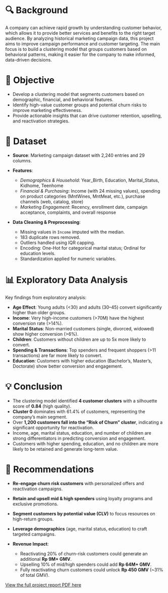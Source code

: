 # 🔍 Background

A company can achieve rapid growth by understanding customer behavior, which allows it to provide better services and benefits to the right target audience. By analyzing historical marketing campaign data, this project aims to improve campaign performance and customer targeting. The main focus is to build a clustering model that groups customers based on behavioral patterns, making it easier for the company to make informed, data-driven decisions.

# 📌 Objective

- Develop a clustering model that segments customers based on demographic, financial, and behavioral features.
- Identify high-value customer groups and potential churn risks to improve marketing effectiveness.
- Provide actionable insights that can drive customer retention, upselling, and reactivation strategies.

# 📂 Dataset

- **Source**: Marketing campaign dataset with 2,240 entries and 29 columns.

- **Features**:

  - *Demographics & Household*: Year\_Birth, Education, Marital\_Status, Kidhome, Teenhome
  - *Financial & Purchasing*: Income (with 24 missing values), spending on product categories (MntWines, MntMeat, etc.), purchase channels (web, catalog, store)
  - *Marketing Engagement*: Recency, enrollment date, campaign acceptance, complaints, and overall response

- **Data Cleaning & Preprocessing**:

  - Missing values in `Income` imputed with the median.
  - 183 duplicate rows removed.
  - Outliers handled using IQR capping.
  - Encoding: One-Hot for categorical marital status; Ordinal for education levels.
  - Standardization applied for numeric variables.

# 📊 Exploratory Data Analysis

Key findings from exploratory analysis:

- **Age Effect**: Young adults (<30) and adults (30–45) convert significantly higher than older groups.
- **Income**: Very high-income customers (>70M) have the highest conversion rate (>14%).
- **Marital Status**: Non-married customers (single, divorced, widowed) show higher conversion (>6%).
- **Children**: Customers without children are up to 5x more likely to convert.
- **Spending & Transactions**: Top spenders and frequent shoppers (>11 transactions) are far more likely to convert.
- **Education**: Customers with higher education (Bachelor’s, Master’s, Doctorate) show better conversion and engagement.

# 💡 Conclusion

- The clustering model identified **4 customer clusters** with a silhouette score of **0.84** (high quality).
- **Cluster 0** dominates with 61.4% of customers, representing the company’s main segment.
- Over **1,200 customers fall into the “Risk of Churn” cluster**, indicating a significant opportunity for reactivation.
- Income, age, marital status, education, and number of children are strong differentiators in predicting conversion and engagement.
- Customers with higher spending, education, and no children are more likely to be retained and generate long-term value.

# 🎯 Recommendations

- **Re-engage churn risk customers** with personalized offers and reactivation campaigns.
- **Retain and upsell mid & high spenders** using loyalty programs and exclusive promotions.
- **Segment customers by potential value (CLV)** to focus resources on high-return groups.
- **Leverage demographics** (age, marital status, education) to craft targeted campaigns.
- **Revenue Impact**:

  - Reactivating 20% of churn-risk customers could generate an additional **Rp 9M+ GMV**.
  - Upselling 10% of mid/high spenders could add **Rp 64M+ GMV**.
  - Fully reactivating churn customers could unlock **Rp 450 GMV** (\~31% of total GMV).

[View the full project report PDF here](https://docs.google.com/viewer?url=https://raw.githubusercontent.com/azizp128/customer-personality-segmentation/refs/heads/main/report.pdf)
